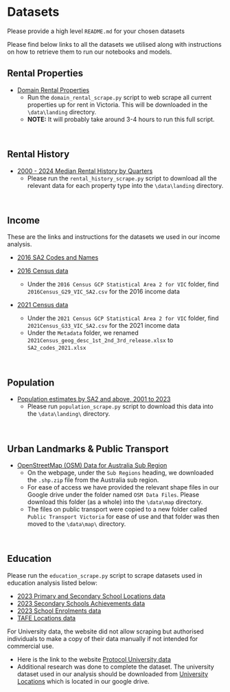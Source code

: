 # Datasets
Please provide a high level `README.md` for your chosen datasets

Please find below links to all the datasets we utilised along with instructions on how to retrieve them to run our notebooks and models. 

## Rental Properties
- [Domain Rental Properties](https://domain.com.au)
  - Run the `domain_rental_scrape.py` script to web scrape all current properties up for rent in Victoria. This will be downloaded in the `\data\landing` directory.
  - **NOTE:** It will probably take around 3-4 hours to run this full script.

<br> 

## Rental History
- [2000 - 2024 Median Rental History by Quarters](https://data.aurin.org.au/dataset/au-govt-abs-sa2-2016-aust-na)
  - Please run the `rental_history_scrape.py` script to download all the relevant data for each property type into the `\data\landing` directory. 

<br>

## Income
These are the links and instructions for the datasets we used in our income analysis. 
- [2016 SA2 Codes and Names](https://data.aurin.org.au/dataset/au-govt-abs-sa2-2016-aust-na)

- [2016 Census data](https://www.abs.gov.au/census/find-census-data/datapacks/download/2016_GCP_SA2_for_VIC_short-header.zip)
  - Under the `2016 Census GCP Statistical Area 2 for VIC` folder, find `2016Census_G29_VIC_SA2.csv` for the 2016 income data

- [2021 Census data](https://www.abs.gov.au/census/find-census-data/datapacks/download/2021_GCP_SA2_for_VIC_short-header.zip)
  - Under the `2021 Census GCP Statistical Area 2 for VIC` folder, find `2021Census_G33_VIC_SA2.csv` for the 2021 income data
  - Under the `Metadata` folder, we renamed `2021Census_geog_desc_1st_2nd_3rd_release.xlsx` to `SA2_codes_2021.xlsx`

<br>

## Population
- [Population estimates by SA2 and above, 2001 to 2023](https://www.abs.gov.au/statistics/people/population/regional-population/2022-23/32180DS0003_2001-23.xlsx)
  - Please run `population_scrape.py` script to download this data into the `\data\landing\` directory.

<br>

## Urban Landmarks & Public Transport
- [OpenStreetMap (OSM) Data for Australia Sub Region](https://download.geofabrik.de/australia-oceania.html)
  - On the webpage, under the `Sub Regions` heading, we downloaded the `.shp.zip` file from the Australia sub region.
  - For ease of access we have provided the relevant shape files in our Google drive under the folder named `OSM Data Files`. Please download this folder (as a whole) into the `\data\map` directory. 
  - The files on public transport were copied to a new folder called `Public Transport Victoria` for ease of use and that folder was then moved to the `\data\map\` directory. 
  
<br>

## Education
Please run the `education_scrape.py` script to scrape datasets used in education analysis listed below:

- [2023 Primary and Secondary School Locations data](https://www.education.vic.gov.au/Documents/about/research/datavic/dv346-schoollocations2023.csv)
- [2023 Secondary Schools Achievements data](https://www.vcaa.vic.edu.au/Documents/statistics/2023/2023SeniorSecondaryCompletionAndAchievementInformation.xlsx)
- [2023 School Enrolments data](https://www.education.vic.gov.au/Documents/about/research/datavic/dv355-VIC%20All%20Schools%20Enrolments%202023.csv)
- [TAFE Locations data](https://www.vic.gov.au/find-my-local-tafe)

For University data, the website did not allow scraping but authorised individuals to make a copy of their data manually if not intended for commercial use. 

  - Here is the link to the website [Protocol University data](https://universityreviews.com.au/list-of-universities/victoria/#google_vignette)
  - Additional research was done to complete the dataset. The university dataset used in our analysis should be downloaded from [University Locations](https://drive.google.com/file/d/1JeagnK1mksrDNj3ZoB-oANyZi-Cakx3f/view?usp=share_link) which is located in our google drive.